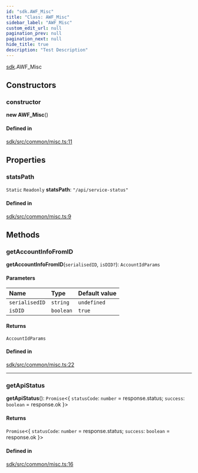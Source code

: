 ```yaml
---
id: "sdk.AWF_Misc"
title: "Class: AWF_Misc"
sidebar_label: "AWF_Misc"
custom_edit_url: null
pagination_prev: null
pagination_next: null
hide_title: true
description: "Test Description"
---
```


[sdk](../modules/sdk.md).AWF_Misc

## Constructors

### constructor

**new AWF_Misc**()

#### Defined in

[sdk/src/common/misc.ts:11](https://github.com/AKASHAorg/akasha-core/blob/978d02d1/sdk/src/common/misc.ts#L11)

## Properties

### statsPath

 `Static` `Readonly` **statsPath**: ``"/api/service-status"``

#### Defined in

[sdk/src/common/misc.ts:9](https://github.com/AKASHAorg/akasha-core/blob/978d02d1/sdk/src/common/misc.ts#L9)

## Methods

### getAccountInfoFromID

**getAccountInfoFromID**(`serialisedID`, `isDID?`): `AccountIdParams`

#### Parameters

| Name | Type | Default value |
| :------ | :------ | :------ |
| `serialisedID` | `string` | `undefined` |
| `isDID` | `boolean` | `true` |

#### Returns

`AccountIdParams`

#### Defined in

[sdk/src/common/misc.ts:22](https://github.com/AKASHAorg/akasha-core/blob/978d02d1/sdk/src/common/misc.ts#L22)

___

### getApiStatus

**getApiStatus**(): `Promise`<{ `statusCode`: `number` = response.status; `success`: `boolean` = response.ok }\>

#### Returns

`Promise`<{ `statusCode`: `number` = response.status; `success`: `boolean` = response.ok }\>

#### Defined in

[sdk/src/common/misc.ts:16](https://github.com/AKASHAorg/akasha-core/blob/978d02d1/sdk/src/common/misc.ts#L16)
